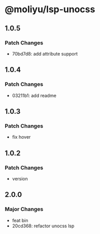 # @moliyu/lsp-unocss

## 1.0.5

### Patch Changes

- 70bd7d8: add attribute support

## 1.0.4

### Patch Changes

- 03211b1: add readme

## 1.0.3

### Patch Changes

- fix hover

## 1.0.2

### Patch Changes

- version

## 2.0.0

### Major Changes

- feat bin
- 20cd368: refactor unocss lsp
